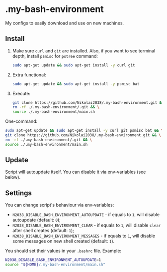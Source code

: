# .my-bash-environment

My configs to easily download and use on new machines.

## Install

1. Make sure `curl` and `git` are installed. Also, if you want to see terminal depth, install `psmisc` for `pstree` command:

   ```bash
   sudo apt-get update && sudo apt-get install -y curl git
   ```

2. Extra functional:

   ```bash
   sudo apt-get update && sudo apt-get install -y psmisc bat
   ```

3. Execute:

    ```bash
   git clone https://github.com/Nikolai2038/.my-bash-environment.git && \
   rm -rf ./.my-bash-environment/.git && \
   source ./.my-bash-environment/main.sh
    ```

One-command:

```bash
sudo apt-get update && sudo apt-get install -y curl git psmisc bat && \
git clone https://github.com/Nikolai2038/.my-bash-environment.git && \
rm -rf ./.my-bash-environment/.git && \
source ./.my-bash-environment/main.sh
```

## Update

Script will autoupdate itself. You can disable it via env-variables (see below).

## Settings

You can change script's behaviour via env-variables:

- `N2038_DISABLE_BASH_ENVIRONMENT_AUTOUPDATE` - if equals to `1`, will disable autoupdate (default: `0`);
- `N2038_DISABLE_BASH_ENVIRONMENT_CLEAR` - if equals to `1`, will disable `clear` after shell creates (default: `1`);
- `N2038_DISABLE_BASH_ENVIRONMENT_MESSAGES` - if equals to `1`, will disable some messages on new shell created (default: `1`).

You should set their values in your `.bashrc` file. Example:

```bash
N2038_DISABLE_BASH_ENVIRONMENT_AUTOUPDATE=1
source "${HOME}/.my-bash-environment/main.sh"
```
